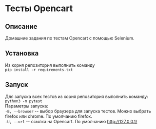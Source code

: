 # Тесты Opencart
## Описание
Домашние задания по тестам Opencart с помощью Selenium.
## Установка
Из корня репозитория выполнить команду  
`pip install -r requirements.txt`
## Запуск
Для запуска всех тестов из корня репозитория выполнить команду:  
`python3 -m pytest`  
Параметры запуска:  
`-B, --browser` -- выбор браузера для запуска тестов. Можно выбрать firefox или chrome. По умолчанию firefox.  
`-U, --url` -- ссылка на Opencart. По умолчанию http://127.0.0.1/
